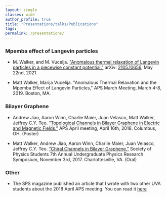 ```yaml
---
layout: single
classes: wide
author_profile: true
title: "Presentations/talks/Publications"
tags:
permalink: /presentations/
---
```




### Mpemba effect of Langevin particles

 * M. Walker, and M. Vucelja. ["Anomalous thermal relaxation of Langevin particles in a piecewise constant potential."](https://www.google.com/url?q=https%3A%2F%2Farxiv.org%2Fabs%2F2105.10656&sa=D&sntz=1&usg=AFQjCNGxEt2rHMQ_EtXYkXqV5F89u5Ll-Q) arXiv: [2105.10656](https://www.google.com/url?q=https%3A%2F%2Farxiv.org%2Fabs%2F2105.10656&sa=D&sntz=1&usg=AFQjCNGxEt2rHMQ_EtXYkXqV5F89u5Ll-Q), May 22nd, 2021. 
 
 * Matt Walker, Marija Vucelija. "Anomalous Thermal Relaxation and the Mpemba Effect of Langevin Particles," APS March Meeting, March 4-8, 2019. Boston, MA.


### Bilayer Graphene

* Andrew Jiao, Aaron Winn, Charlie Maier, Juan Velasco, Matt Walker, Jeffrey C.Y. Teo. [“Topological Channels in Bilayer Graphene in Electric and Magnetic Fields,”](https://drive.google.com/file/d/1DzDxosOYDxYiZ4dMJlk3bm9bDyQzf2OH/view) APS April meeting, April 16th, 2018. Columbus, OH. (Poster)

* Matt Walker, Andrew Jiao, Aaron Winn, Charlie Maier, Juan Velasco, Jeffrey C.Y. Teo. [“Chiral Channels in Bilayer Graphene,”](https://drive.google.com/file/d/1ye8xRL-MHZkFFbEGqYR8Cc0ND_dw7mjI/view)  Society of Physics Students 7th Annual Undergraduate Physics Research Symposium, November 3rd, 2017. Charlottesville, VA. (Oral)

### Other
* The SPS magazine published an article that I wrote with two other UVA students about the 2018 April APS meeting. You can read it [here](https://www.sigmapisigma.org/meetings/meeting-notes/weekend-columbus)